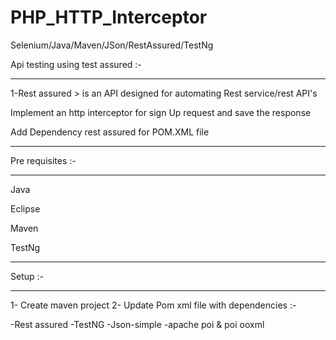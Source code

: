 # PHP_HTTP_Interceptor
Selenium/Java/Maven/JSon/RestAssured/TestNg

Api testing using test assured :-
________________________________

1-Rest assured > is an API designed for automating Rest service/rest  API's


Implement an http interceptor for sign Up  request and save the response 

Add Dependency rest assured for POM.XML file
_________________________________________________________________________________________
Pre requisites :-
___________________

Java 

Eclipse

Maven 

TestNg
_________________________________________________________________________________________

Setup :-
______________

1- Create maven project
2- Update Pom xml file with dependencies :-

-Rest assured
-TestNG
-Json-simple
-apache poi & poi ooxml



